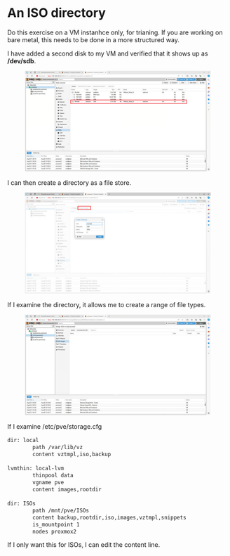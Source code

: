 # An ISO directory

Do this exercise on a VM instanhce only, for trianing. If you are working on bare metal, this needs to be done in a more structured way.

I have added a second disk to my VM and verified that it shows up as **/dev/sdb**.

<figure><img src="../.gitbook/assets/image (2).png" alt=""><figcaption></figcaption></figure>

I can then create a directory as a file store.

<figure><img src="../.gitbook/assets/image (3).png" alt=""><figcaption></figcaption></figure>

If I examine the directory, it allows me to create a range of file types.

<figure><img src="../.gitbook/assets/image (4).png" alt=""><figcaption></figcaption></figure>

If I examine /etc/pve/storage.cfg

```
dir: local
        path /var/lib/vz
        content vztmpl,iso,backup

lvmthin: local-lvm
        thinpool data
        vgname pve
        content images,rootdir

dir: ISOs
        path /mnt/pve/ISOs
        content backup,rootdir,iso,images,vztmpl,snippets
        is_mountpoint 1
        nodes proxmox2

```

If I only want this for ISOs, I can edit the content line.

